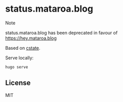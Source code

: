# status.mataroa.blog

> [!NOTE]  
> status.mataroa.blog has been deprecated in favour of https://hey.mataroa.blog

Based on [cstate](https://github.com/cstate/cstate).

Serve locally:

```sh
hugo serve
```

## License

MIT
